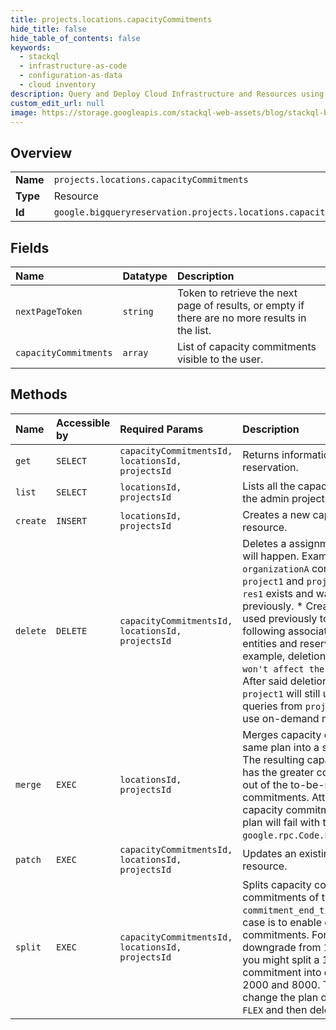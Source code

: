 ```yaml
---
title: projects.locations.capacityCommitments
hide_title: false
hide_table_of_contents: false
keywords:
  - stackql
  - infrastructure-as-code
  - configuration-as-data
  - cloud inventory
description: Query and Deploy Cloud Infrastructure and Resources using SQL
custom_edit_url: null
image: https://storage.googleapis.com/stackql-web-assets/blog/stackql-blog-post-featured-image.png
---
```

  
    

## Overview
<table><tbody>
<tr><td><b>Name</b></td><td><code>projects.locations.capacityCommitments</code></td></tr>
<tr><td><b>Type</b></td><td>Resource</td></tr>
<tr><td><b>Id</b></td><td><code>google.bigqueryreservation.projects.locations.capacityCommitments</code></td></tr>
</tbody></table>

## Fields
| Name | Datatype | Description |
|:-----|:---------|:------------|
| `nextPageToken` | `string` | Token to retrieve the next page of results, or empty if there are no more results in the list. |
| `capacityCommitments` | `array` | List of capacity commitments visible to the user. |
## Methods
| Name | Accessible by | Required Params | Description |
|:-----|:--------------|:----------------|:------------|
| `get` | `SELECT` | `capacityCommitmentsId, locationsId, projectsId` | Returns information about the reservation. |
| `list` | `SELECT` | `locationsId, projectsId` | Lists all the capacity commitments for the admin project. |
| `create` | `INSERT` | `locationsId, projectsId` | Creates a new capacity commitment resource. |
| `delete` | `DELETE` | `capacityCommitmentsId, locationsId, projectsId` | Deletes a assignment. No expansion will happen. Example: * Organization `organizationA` contains two projects, `project1` and `project2`. * Reservation `res1` exists and was created previously. * CreateAssignment was used previously to define the following associations between entities and reservations: `` and `` In this example, deletion of the `` assignment won't affect the other assignment ``. After said deletion, queries from `project1` will still use `res1` while queries from `project2` will switch to use on-demand mode. |
| `merge` | `EXEC` | `locationsId, projectsId` | Merges capacity commitments of the same plan into a single commitment. The resulting capacity commitment has the greater commitment_end_time out of the to-be-merged capacity commitments. Attempting to merge capacity commitments of different plan will fail with the error code `google.rpc.Code.FAILED_PRECONDITION`. |
| `patch` | `EXEC` | `capacityCommitmentsId, locationsId, projectsId` | Updates an existing reservation resource. |
| `split` | `EXEC` | `capacityCommitmentsId, locationsId, projectsId` | Splits capacity commitment to two commitments of the same plan and `commitment_end_time`. A common use case is to enable downgrading commitments. For example, in order to downgrade from 10000 slots to 8000, you might split a 10000 capacity commitment into commitments of 2000 and 8000. Then, you would change the plan of the first one to `FLEX` and then delete it. |
